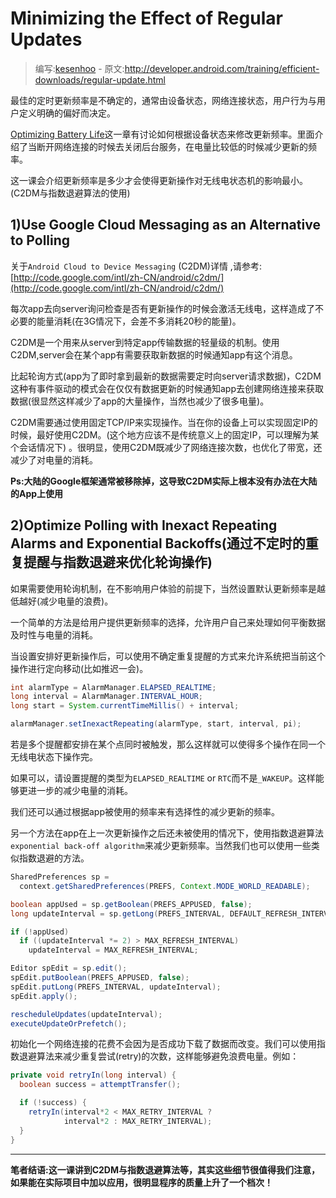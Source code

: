 # Minimizing the Effect of Regular Updates

> 编写:[kesenhoo](https://github.com/kesenhoo) - 原文:<http://developer.android.com/training/efficient-downloads/regular-update.html>

最佳的定时更新频率是不确定的，通常由设备状态，网络连接状态，用户行为与用户定义明确的偏好而决定。

[Optimizing Battery Life](http://developer.android.com/training/monitoring-device-state/index.html)这一章有讨论如何根据设备状态来修改更新频率。里面介绍了当断开网络连接的时候去关闭后台服务，在电量比较低的时候减少更新的频率。

这一课会介绍更新频率是多少才会使得更新操作对无线电状态机的影响最小。(C2DM与指数退避算法的使用)

## 1)Use Google Cloud Messaging as an Alternative to Polling
关于`Android Cloud to Device Messaging` (C2DM)详情 ,请参考:[http://code.google.com/intl/zh-CN/android/c2dm/](http://code.google.com/intl/zh-CN/android/c2dm/)

<!-- More -->

每次app去向server询问检查是否有更新操作的时候会激活无线电，这样造成了不必要的能量消耗(在3G情况下，会差不多消耗20秒的能量)。

C2DM是一个用来从server到特定app传输数据的轻量级的机制。使用C2DM,server会在某个app有需要获取新数据的时候通知app有这个消息。

比起轮询方式(app为了即时拿到最新的数据需要定时向server请求数据)，C2DM这种有事件驱动的模式会在仅仅有数据更新的时候通知app去创建网络连接来获取数据(很显然这样减少了app的大量操作，当然也减少了很多电量)。

C2DM需要通过使用固定TCP/IP来实现操作。当在你的设备上可以实现固定IP的时候，最好使用C2DM。(这个地方应该不是传统意义上的固定IP，可以理解为某个会话情况下)
。很明显，使用C2DM既减少了网络连接次数，也优化了带宽，还减少了对电量的消耗。

**Ps:大陆的Google框架通常被移除掉，这导致C2DM实际上根本没有办法在大陆的App上使用**

## 2)Optimize Polling with Inexact Repeating Alarms and Exponential Backoffs(通过不定时的重复提醒与指数退避来优化轮询操作)
如果需要使用轮询机制，在不影响用户体验的前提下，当然设置默认更新频率是越低越好(减少电量的浪费)。

一个简单的方法是给用户提供更新频率的选择，允许用户自己来处理如何平衡数据及时性与电量的消耗。

当设置安排好更新操作后，可以使用不确定重复提醒的方式来允许系统把当前这个操作进行定向移动(比如推迟一会)。

```java
int alarmType = AlarmManager.ELAPSED_REALTIME;
long interval = AlarmManager.INTERVAL_HOUR;
long start = System.currentTimeMillis() + interval;

alarmManager.setInexactRepeating(alarmType, start, interval, pi);
```

若是多个提醒都安排在某个点同时被触发，那么这样就可以使得多个操作在同一个无线电状态下操作完。

如果可以，请设置提醒的类型为`ELAPSED_REALTIME` or `RTC`而不是`_WAKEUP`。这样能够更进一步的减少电量的消耗。

我们还可以通过根据app被使用的频率来有选择性的减少更新的频率。

另一个方法在app在上一次更新操作之后还未被使用的情况下，使用指数退避算法`exponential back-off algorithm`来减少更新频率。当然我们也可以使用一些类似指数退避的方法。

```java
SharedPreferences sp =
  context.getSharedPreferences(PREFS, Context.MODE_WORLD_READABLE);

boolean appUsed = sp.getBoolean(PREFS_APPUSED, false);
long updateInterval = sp.getLong(PREFS_INTERVAL, DEFAULT_REFRESH_INTERVAL);

if (!appUsed)
  if ((updateInterval *= 2) > MAX_REFRESH_INTERVAL)
    updateInterval = MAX_REFRESH_INTERVAL;

Editor spEdit = sp.edit();
spEdit.putBoolean(PREFS_APPUSED, false);
spEdit.putLong(PREFS_INTERVAL, updateInterval);
spEdit.apply();

rescheduleUpdates(updateInterval);
executeUpdateOrPrefetch();
```

初始化一个网络连接的花费不会因为是否成功下载了数据而改变。我们可以使用指数退避算法来减少重复尝试(retry)的次数，这样能够避免浪费电量。例如：

```java
private void retryIn(long interval) {
  boolean success = attemptTransfer();

  if (!success) {
    retryIn(interval*2 < MAX_RETRY_INTERVAL ?
            interval*2 : MAX_RETRY_INTERVAL);
  }
}
```

***

**笔者结语:这一课讲到C2DM与指数退避算法等，其实这些细节很值得我们注意，如果能在实际项目中加以应用，很明显程序的质量上升了一个档次！**

